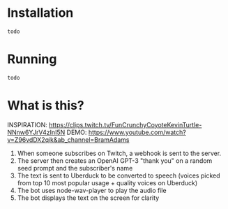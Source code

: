 
# Installation

`todo`


# Running

`todo`

# What is this?

INSPIRATION: https://clips.twitch.tv/FunCrunchyCoyoteKevinTurtle-NNnw6YJrV4zInI5N
DEMO: https://www.youtube.com/watch?v=Z96vdDX2qik&ab_channel=BramAdams

1. When someone subscribes on Twitch, a webhook is sent to the server.
2. The server then creates an OpenAI GPT-3 "thank you" on a random seed prompt and the subscriber's name
3. The text is sent to Uberduck to be converted to speech (voices picked from top 10 most popular usage + quality voices on Uberduck)
4. The bot uses node-wav-player to play the audio file
5. The bot displays the text on the screen for clarity